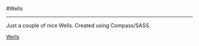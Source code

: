 #Wells
- - -

Just a couple of nice Wells. Created using Compass/SASS.

[Wells](http://urre.me/wells "Wells")